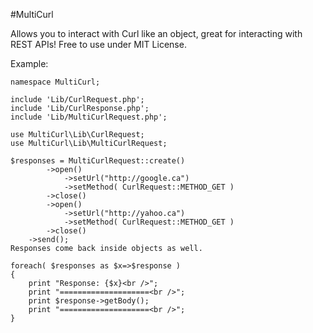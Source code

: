 #MultiCurl

Allows you to interact with Curl like an object, great for interacting with REST APIs! Free to use under MIT License.

Example:

    namespace MultiCurl;
    
    include 'Lib/CurlRequest.php';
    include 'Lib/CurlResponse.php';
    include 'Lib/MultiCurlRequest.php';
    
    use MultiCurl\Lib\CurlRequest;
    use MultiCurl\Lib\MultiCurlRequest;
    
    $responses = MultiCurlRequest::create()
            ->open()
                ->setUrl("http://google.ca")
                ->setMethod( CurlRequest::METHOD_GET )
            ->close()
            ->open()
                ->setUrl("http://yahoo.ca")
                ->setMethod( CurlRequest::METHOD_GET )
            ->close()
        ->send();
    Responses come back inside objects as well.
    
    foreach( $responses as $x=>$response )
    {
        print "Response: {$x}<br />";
        print "====================<br />";
        print $response->getBody();
        print "====================<br />";
    }
